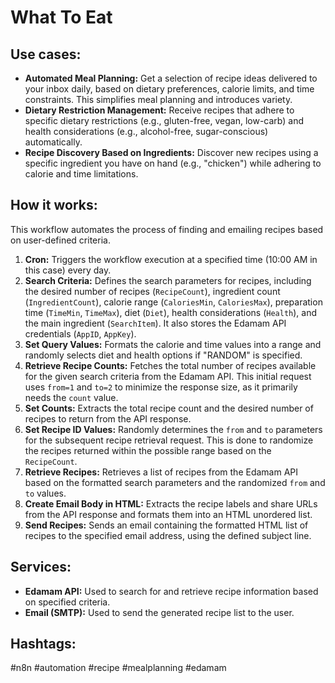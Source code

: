 # What To Eat

## Use cases:

- **Automated Meal Planning:**  Get a selection of recipe ideas delivered to your inbox daily, based on dietary preferences, calorie limits, and time constraints.  This simplifies meal planning and introduces variety.
- **Dietary Restriction Management:**  Receive recipes that adhere to specific dietary restrictions (e.g., gluten-free, vegan, low-carb) and health considerations (e.g., alcohol-free, sugar-conscious) automatically.
- **Recipe Discovery Based on Ingredients:**  Discover new recipes using a specific ingredient you have on hand (e.g., "chicken") while adhering to calorie and time limitations.

## How it works:

This workflow automates the process of finding and emailing recipes based on user-defined criteria.

1.  **Cron:** Triggers the workflow execution at a specified time (10:00 AM in this case) every day.
2.  **Search Criteria:**  Defines the search parameters for recipes, including the desired number of recipes (`RecipeCount`), ingredient count (`IngredientCount`), calorie range (`CaloriesMin`, `CaloriesMax`), preparation time (`TimeMin`, `TimeMax`), diet (`Diet`), health considerations (`Health`), and the main ingredient (`SearchItem`). It also stores the Edamam API credentials (`AppID`, `AppKey`).
3.  **Set Query Values:**  Formats the calorie and time values into a range and randomly selects diet and health options if "RANDOM" is specified.
4.  **Retrieve Recipe Counts:**  Fetches the total number of recipes available for the given search criteria from the Edamam API.  This initial request uses `from=1` and `to=2` to minimize the response size, as it primarily needs the `count` value.
5.  **Set Counts:** Extracts the total recipe count and the desired number of recipes to return from the API response.
6.  **Set Recipe ID Values:** Randomly determines the `from` and `to` parameters for the subsequent recipe retrieval request. This is done to randomize the recipes returned within the possible range based on the `RecipeCount`.
7.  **Retrieve Recipes:**  Retrieves a list of recipes from the Edamam API based on the formatted search parameters and the randomized `from` and `to` values.
8.  **Create Email Body in HTML:**  Extracts the recipe labels and share URLs from the API response and formats them into an HTML unordered list.
9.  **Send Recipes:**  Sends an email containing the formatted HTML list of recipes to the specified email address, using the defined subject line.

## Services:

-   **Edamam API:** Used to search for and retrieve recipe information based on specified criteria.
-   **Email (SMTP):** Used to send the generated recipe list to the user.

## Hashtags:

#n8n #automation #recipe #mealplanning #edamam
